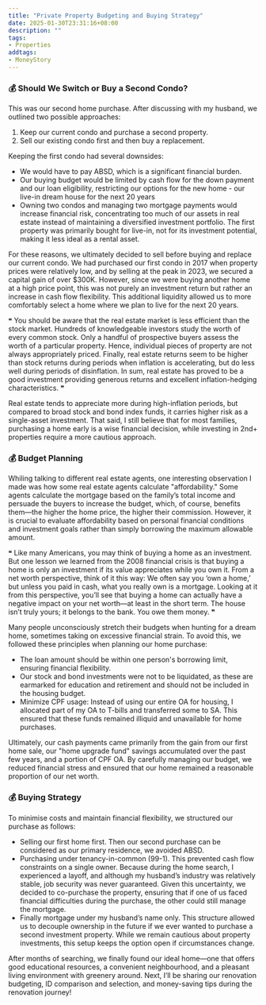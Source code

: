 ```yaml
---
title: "Private Property Budgeting and Buying Strategy"
date: 2025-01-30T23:31:16+08:00
description: ""
tags: 
- Properties
addtags:
- MoneyStory
---
```


### 💰 Should We Switch or Buy a Second Condo?

This was our second home purchase. After discussing with my husband, we outlined two possible approaches:
1. Keep our current condo and purchase a second property.
2. Sell our existing condo first and then buy a replacement.

Keeping the first condo had several downsides:
- We would have to pay ABSD, which is a significant financial burden. 
- Our buying budget would be limited by cash flow for the down payment and our loan eligibility, restricting our options for the new home - our live-in dream house for the next 20 years
- Owning two condos and managing two mortgage payments would increase financial risk, concentrating too much of our assets in real estate instead of maintaining a diversified investment portfolio. The first property was primarily bought for live-in, not for its investment potential, making it less ideal as a rental asset.
 
For these reasons, we ultimately decided to sell before buying and replace our current condo. We had purchased our first condo in 2017 when property prices were relatively low, and by selling at the peak in 2023, we secured a capital gain of over $300K. However, since we were buying another home at a high price point, this was not purely an investment return but rather an increase in cash flow flexibility. This additional liquidity allowed us to more comfortably select a home where we plan to live for the next 20 years.

❝  You should be aware that the real estate market is less efficient than the stock market. Hundreds of knowledgeable investors study the worth of every common stock. Only a handful of prospective buyers assess the worth of a particular property. Hence, individual pieces of property are not always appropriately priced. Finally, real estate returns seem to be higher than stock returns during periods when inflation is accelerating, but do less well during periods of disinflation. In sum, real estate has proved to be a good investment providing generous returns and excellent inflation-hedging characteristics. ❞

Real estate tends to appreciate more during high-inflation periods, but compared to broad stock and bond index funds, it carries higher risk as a single-asset investment. That said, I still believe that for most families, purchasing a home early is a wise financial decision, while investing in 2nd+ properties require a more cautious approach.

### 💰 Budget Planning

Whiling talking to different real estate agents, one interesting observation I made was how some real estate agents calculate "affordability." Some agents calculate the mortgage based on the family’s total income and persuade the buyers to increase the budget, which, of course, benefits them—the higher the home price, the higher their commission. However, it is crucial to evaluate affordability based on personal financial conditions and investment goals rather than simply borrowing the maximum allowable amount.

❝  Like many Americans, you may think of buying a home as an investment. But one lesson we learned from the 2008 financial crisis is that buying a home is only an investment if its value appreciates while you own it. From a net worth perspective, think of it this way: We often say you ‘own a home,’ but unless you paid in cash, what you really own is a mortgage. Looking at it from this perspective, you’ll see that buying a home can actually have a negative impact on your net worth—at least in the short term. The house isn’t truly yours; it belongs to the bank. You owe them money. ❞

Many people unconsciously stretch their budgets when hunting for a dream home, sometimes taking on excessive financial strain. To avoid this, we followed these principles when planning our home purchase:
- The loan amount should be within one person's borrowing limit, ensuring financial flexibility.
- Our stock and bond investments were not to be liquidated, as these are earmarked for education and retirement and should not be included in the housing budget.
- Minimize CPF usage: Instead of using our entire OA for housing, I allocated part of my OA to T-bills and transferred some to SA. This ensured that these funds remained illiquid and unavailable for home purchases.
 
Ultimately, our cash payments came primarily from the gain from our first home sale, our "home upgrade fund" savings accumulated over the past few years, and a portion of CPF OA. By carefully managing our budget, we reduced financial stress and ensured that our home remained a reasonable proportion of our net worth.

### 💰 Buying Strategy

To minimise costs and maintain financial flexibility, we structured our purchase as follows:
- Selling our first home first. Then our second purchase can be considered as our primary residence, we avoided ABSD.
- Purchasing under tenancy-in-common (99-1). This prevented cash flow constraints on a single owner. Because during the home search, I experienced a layoff, and although my husband’s industry was relatively stable, job security was never guaranteed. Given this uncertainty, we decided to co-purchase the property, ensuring that if one of us faced financial difficulties during the purchase, the other could still manage the mortgage.
- Finally mortgage under my husband’s name only. This structure allowed us to decouple ownership in the future if we ever wanted to purchase a second investment property. While we remain cautious about property investments, this setup keeps the option open if circumstances change.

After months of searching, we finally found our ideal home—one that offers good educational resources, a convenient neighbourhood, and a pleasant living environment with greenery around. Next, I’ll be sharing our renovation budgeting, ID comparison and selection, and money-saving tips during the renovation journey!